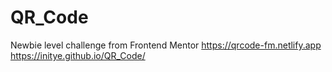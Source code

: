 # QR_Code

Newbie level challenge from Frontend Mentor 
https://qrcode-fm.netlify.app
https://initye.github.io/QR_Code/
